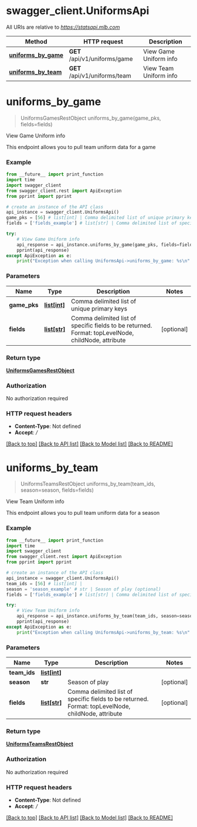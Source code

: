 # swagger_client.UniformsApi

All URIs are relative to *https://statsapi.mlb.com*

Method | HTTP request | Description
------------- | ------------- | -------------
[**uniforms_by_game**](UniformsApi.md#uniforms_by_game) | **GET** /api/v1/uniforms/game | View Game Uniform info
[**uniforms_by_team**](UniformsApi.md#uniforms_by_team) | **GET** /api/v1/uniforms/team | View Team Uniform info

# **uniforms_by_game**
> UniformsGamesRestObject uniforms_by_game(game_pks, fields=fields)

View Game Uniform info

This endpoint allows you to pull team uniform data for a game

### Example
```python
from __future__ import print_function
import time
import swagger_client
from swagger_client.rest import ApiException
from pprint import pprint

# create an instance of the API class
api_instance = swagger_client.UniformsApi()
game_pks = [56] # list[int] | Comma delimited list of unique primary keys
fields = ['fields_example'] # list[str] | Comma delimited list of specific fields to be returned. Format: topLevelNode, childNode, attribute (optional)

try:
    # View Game Uniform info
    api_response = api_instance.uniforms_by_game(game_pks, fields=fields)
    pprint(api_response)
except ApiException as e:
    print("Exception when calling UniformsApi->uniforms_by_game: %s\n" % e)
```

### Parameters

Name | Type | Description  | Notes
------------- | ------------- | ------------- | -------------
 **game_pks** | [**list[int]**](int.md)| Comma delimited list of unique primary keys | 
 **fields** | [**list[str]**](str.md)| Comma delimited list of specific fields to be returned. Format: topLevelNode, childNode, attribute | [optional] 

### Return type

[**UniformsGamesRestObject**](UniformsGamesRestObject.md)

### Authorization

No authorization required

### HTTP request headers

 - **Content-Type**: Not defined
 - **Accept**: */*

[[Back to top]](#) [[Back to API list]](../README.md#documentation-for-api-endpoints) [[Back to Model list]](../README.md#documentation-for-models) [[Back to README]](../README.md)

# **uniforms_by_team**
> UniformsTeamsRestObject uniforms_by_team(team_ids, season=season, fields=fields)

View Team Uniform info

This endpoint allows you to pull team uniform data for a season

### Example
```python
from __future__ import print_function
import time
import swagger_client
from swagger_client.rest import ApiException
from pprint import pprint

# create an instance of the API class
api_instance = swagger_client.UniformsApi()
team_ids = [56] # list[int] | 
season = 'season_example' # str | Season of play (optional)
fields = ['fields_example'] # list[str] | Comma delimited list of specific fields to be returned. Format: topLevelNode, childNode, attribute (optional)

try:
    # View Team Uniform info
    api_response = api_instance.uniforms_by_team(team_ids, season=season, fields=fields)
    pprint(api_response)
except ApiException as e:
    print("Exception when calling UniformsApi->uniforms_by_team: %s\n" % e)
```

### Parameters

Name | Type | Description  | Notes
------------- | ------------- | ------------- | -------------
 **team_ids** | [**list[int]**](int.md)|  | 
 **season** | **str**| Season of play | [optional] 
 **fields** | [**list[str]**](str.md)| Comma delimited list of specific fields to be returned. Format: topLevelNode, childNode, attribute | [optional] 

### Return type

[**UniformsTeamsRestObject**](UniformsTeamsRestObject.md)

### Authorization

No authorization required

### HTTP request headers

 - **Content-Type**: Not defined
 - **Accept**: */*

[[Back to top]](#) [[Back to API list]](../README.md#documentation-for-api-endpoints) [[Back to Model list]](../README.md#documentation-for-models) [[Back to README]](../README.md)

